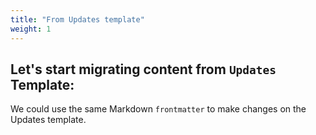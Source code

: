 ```yaml
---
title: "From Updates template"
weight: 1
---
```


## Let's start migrating content from `Updates` Template:

We could use the same Markdown `frontmatter` to make changes on the Updates template.